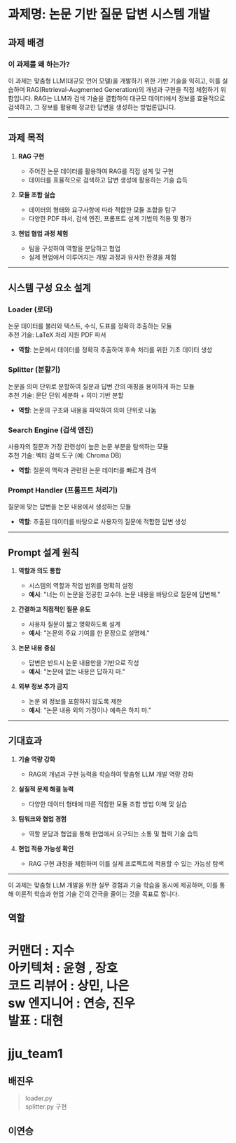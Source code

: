 # 과제명: 논문 기반 질문 답변 시스템 개발

## 과제 배경

### 이 과제를 왜 하는가?
이 과제는 맞춤형 LLM(대규모 언어 모델)을 개발하기 위한 기반 기술을 익히고, 이를 실습하며 RAG(Retrieval-Augmented Generation)의 개념과 구현을 직접 체험하기 위함입니다. RAG는 LLM과 검색 기술을 결합하여 대규모 데이터에서 정보를 효율적으로 검색하고, 그 정보를 활용해 정교한 답변을 생성하는 방법론입니다.

---

## 과제 목적

1. **RAG 구현**  
   - 주어진 논문 데이터를 활용하여 RAG를 직접 설계 및 구현
   - 데이터를 효율적으로 검색하고 답변 생성에 활용하는 기술 습득  

2. **모듈 조합 실습**  
   - 데이터의 형태와 요구사항에 따라 적합한 모듈 조합을 탐구
   - 다양한 PDF 파서, 검색 엔진, 프롬프트 설계 기법의 적용 및 평가  

3. **현업 협업 과정 체험**  
   - 팀을 구성하여 역할을 분담하고 협업
   - 실제 현업에서 이루어지는 개발 과정과 유사한 환경을 체험  

---

## 시스템 구성 요소 설계

### Loader (로더)
논문 데이터를 불러와 텍스트, 수식, 도표를 정확히 추출하는 모듈  
추천 기술: LaTeX 처리 지원 PDF 파서  
- **역할**: 논문에서 데이터를 정확히 추출하여 후속 처리를 위한 기초 데이터 생성  

### Splitter (분할기)
논문을 의미 단위로 분할하여 질문과 답변 간의 매핑을 용이하게 하는 모듈  
추천 기술: 문단 단위 세분화 + 의미 기반 분할  
- **역할**: 논문의 구조와 내용을 파악하여 의미 단위로 나눔  

### Search Engine (검색 엔진)
사용자의 질문과 가장 관련성이 높은 논문 부분을 탐색하는 모듈  
추천 기술: 벡터 검색 도구 (예: Chroma DB)  
- **역할**: 질문의 맥락과 관련된 논문 데이터를 빠르게 검색  

### Prompt Handler (프롬프트 처리기)
질문에 맞는 답변을 논문 내용에서 생성하는 모듈  
- **역할**: 추출된 데이터를 바탕으로 사용자의 질문에 적합한 답변 생성  

---

## Prompt 설계 원칙

1. **역할과 의도 통합**  
   - 시스템의 역할과 작업 범위를 명확히 설정  
   - **예시**: "너는 이 논문을 전공한 교수야. 논문 내용을 바탕으로 질문에 답변해."

2. **간결하고 직접적인 질문 유도**  
   - 사용자 질문이 짧고 명확하도록 설계  
   - **예시**: "논문의 주요 기여를 한 문장으로 설명해."

3. **논문 내용 중심**  
   - 답변은 반드시 논문 내용만을 기반으로 작성  
   - **예시**: "논문에 없는 내용은 답하지 마."

4. **외부 정보 추가 금지**  
   - 논문 외 정보를 포함하지 않도록 제한  
   - **예시**: "논문 내용 외의 가정이나 예측은 하지 마."

---

## 기대효과

1. **기술 역량 강화**  
   - RAG의 개념과 구현 능력을 학습하여 맞춤형 LLM 개발 역량 강화  

2. **실질적 문제 해결 능력**  
   - 다양한 데이터 형태에 따른 적합한 모듈 조합 방법 이해 및 실습  

3. **팀워크와 협업 경험**  
   - 역할 분담과 협업을 통해 현업에서 요구되는 소통 및 협력 기술 습득  

4. **현업 적용 가능성 확인**  
   - RAG 구현 과정을 체험하며 이를 실제 프로젝트에 적용할 수 있는 가능성 탐색  

---

이 과제는 맞춤형 LLM 개발을 위한 실무 경험과 기술 학습을 동시에 제공하며, 이를 통해 이론적 학습과 현업 기술 간의 간극을 줄이는 것을 목표로 합니다.


## 역할  
**커맨더** : 지수  
**아키텍처** : 윤형 , 장호  
**코드 리뷰어** : 상민, 나은  
**sw 엔지니어** : **연승**, 진우  
**발표** : 대현  
=======
# jju_team1

## 배진우
> loader.py </br>
> splitter.py 구현

## 이연승
> 